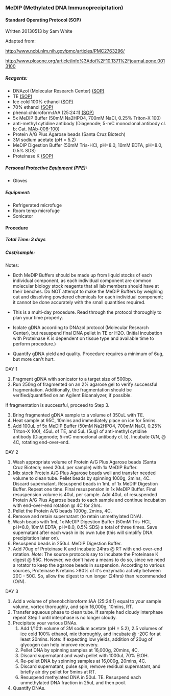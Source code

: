 ### <a name="medip"></a>MeDIP (Methylated DNA Immunoprecipitation)
#### Standard Operating Protocol (SOP)
Written 20130513 by Sam White

Adapted from:

http://www.ncbi.nlm.nih.gov/pmc/articles/PMC2763296/

http://www.plosone.org/article/info%3Adoi%2F10.1371%2Fjournal.pone.0013100

##### Reagents:
- DNAzol (Molecular Research Center) [(SOP)](https://github.com/sr320/LabDocs/wiki/Chemical-Standard-Operating-Protocols-(SOP)#dnazol)
- TE [(SOP)]()
- Ice cold 100% ethanol [(SOP)](https://github.com/sr320/LabDocs/wiki/Chemical-Standard-Operating-Protocols-(SOP)#ethanol)
- 70% ethanol [(SOP)](https://github.com/sr320/LabDocs/wiki/Chemical-Standard-Operating-Protocols-(SOP)#ethanol)
- phenol:chloroform:IAA (25:24:1) [(SOP)](https://github.com/sr320/LabDocs/wiki/Chemical-Standard-Operating-Protocols-(SOP)#phenol_chloroform_IAA)
- 5x MeDIP Buffer (50mM Na2HPO4, 700mM NaCl, 0.25% Triton-X 100)
- anti-methyl cytidine antibody (Diagenode; 5-mC monoclonal antibody cl. b; Cat.  [MAb-006-100](https://www.diagenode.com/en/p/5-mc-monoclonal-antibody-cl-b-classic-100-ug-50-ul))
- Protein A/G Plus Agarose beads (Santa Cruz Biotech)
- 3M sodium acetate (pH = 5.2)
- MeDIP Digestion Buffer (50mM Tris-HCl, pH=8.0, 10mM EDTA, pH=8.0, 0.5% SDS)
- Proteinase K [(SOP)](https://github.com/sr320/LabDocs/wiki/Chemical-Standard-Operating-Protocols-(SOP)#proteinase_k)

##### Personal Protective Equipment (PPE):
- Gloves

##### Equipment:
- Refrigerated microfuge
- Room temp microfuge
- Sonicator


#### Procedure
##### Total Time: 3 days
##### Cost/sample:

Notes:
- Both MeDIP Buffers should be made up from liquid stocks of each individual component, as each individual component are common molecular biology stock reagents that all lab members should have at their benches. Do NOT attempt to make the MeDIP Buffers by weighing out and dissolving powdered chemicals for each individual component; it cannot be done accurately with the small quantities required.

- This is a multi-day procedure. Read through the protocol thoroughly to plan your time properly.

- Isolate gDNA according to DNAzol protocol (Molecular Research Center), but resuspend final DNA pellet in TE or H2O. (Initial incubation with Proteinase K is dependent on tissue type and available time to perform procedure.)

- Quantify gDNA yield and quality. Procedure requires a minimum of 6ug, but more can't hurt.

DAY 1

1. Fragment gDNA with sonicator to a target size of 500bp.
2. Run 250ng of fragmented on an 2% agarose gel to verify successful fragmentation. Additionally, the fragmentation should be verified/quantified on an Agilent Bioanalyzer, if possible.

  If fragmentation is successful, proceed to Step 3.

3. Bring fragmented gDNA sample to a volume of 350uL with TE.
4. Heat sample at 95C, 10mins and immediately place on ice for 5mins.
5. Add 100uL of 5x MeDIP Buffer (50mM Na2HPO4, 700mM NaCl, 0.25% Triton-X 100), 45uL of TE, and 5uL (5ug) of anti-methyl cytidine antibody (Diagenode; 5-mC monoclonal antibody cl. b). Incubate O/N, @ 4C, rotating end-over-end.

DAY 2

1. Wash appropriate volume of Protein A/G Plus Agarose beads (Santa Cruz Biotech; need 20uL per sample) with 1x MeDIP Buffer. 
  1. Mix stock Protein A/G Plus Agarose beads well and transfer needed volume to clean tube. Pellet beads by spinning 1000g, 2mins, 4C. Discard supernatant. Resuspend beads in 1mL of 1x MeDIP Digestion Buffer. Repeat one time. Final resuspension in 1x MeDIP Buffer. Final resuspension volume is 40uL per sample. Add 40uL of resuspended Protein A/G Plus Agarose beads to each sample and continue incubation with end-over-end rotation @ 4C for 2hrs.
2. Pellet the Protein A/G beads 1000g, 2mins, 4C.
3. Remove and retain supernatant (to retain unmethylated DNA).
4. Wash beads with 1mL 1x MeDIP Digestion Buffer (50mM Tris-HCl, pH=8.0, 10mM EDTA, pH=8.0, 0.5% SDS) a total of three times. Save supernatant after each wash in its own tube (this will simplify DNA precipitation later on).
5. Resuspend beads in 250uL MeDIP Digestion Buffer.
6. Add 70ug of Proteinase K and incubate 24hrs @ RT with end-over-end rotation.
*Note*: The source protocols say to incubate the Proteinase K digest @ 55C. However, we don't have a means to do so, since we need a rotator to keep the agarose beads in suspension. According to various sources, Proteinase K retains >80% of it's enzymatic activity between 20C - 50C. So, allow the digest to run longer (24hrs) than recommended (O/N).

DAY 3

1. Add a volume of phenol:chloroform:IAA (25:24:1) equal to your sample volume, vortex thoroughly, and spin 16,000g, 10mins, RT.
2. Transfer aqueous phase to clean tube. If sample had cloudy interphase repeat Step 1 until interphase is no longer cloudy.
3. Precipitate your various DNAs. 
    1. Add 1/10th volume of 3M sodium acetate (pH = 5.2), 2.5 volumes of ice cold 100% ethanol, mix thoroughly, and incubate @ -20C for at least 20mins. Note: If expecting low yields, addition of 20ug of glycogen can help improve recovery.
    2. Pellet DNA by spinning samples at 16,000g, 20mins, 4C.
    3. Discard supernatant and wash pellet with 1000uL 70% EtOH.
    4. Re-pellet DNA by spinning samples at 16,000g, 20mins, 4C.
    5. Discard supernatant, pulse spin, remove residual supernatant, and briefly air dry pellet for 5mins at RT.
    6. Resuspend methylated DNA in 50uL TE. Resuspend each unmethylated DNA fraction in 25uL and then pool.
4. Quantify DNAs.
